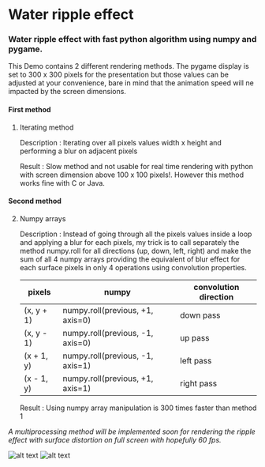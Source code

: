 # Water ripple effect

### Water ripple effect with fast python algorithm using numpy and pygame.

This Demo contains 2 different rendering methods.
The pygame display is set to 300 x 300 pixels for the presentation but those values can be adjusted at your convenience, bare
in mind that the animation speed will ne impacted by the screen dimensions.

#### First method 
1. Iterating method 

   Description : Iterating over all pixels values width x height and performing a blur on adjacent pixels
   
   Result : Slow method and not usable for real time rendering with python with screen dimension above 100 x 100 pixels!.
   However this method works fine with C or Java.
   
#### Second method
2. Numpy arrays

   Description : Instead of going through all the pixels values inside a loop and applying a blur for each pixels, 
   my trick is to call separately the method numpy.roll for all directions (up, down, left, right) and make the sum of all 4 numpy            arrays providing the equivalent of blur effect for each surface pixels in only 4 operations using convolution properties.  
   
   pixels             | numpy                            |   convolution direction 
   -------------------|----------------------------------|------------------------
   (x, y + 1)         | numpy.roll(previous, +1, axis=0) |    down pass
   (x, y - 1)         | numpy.roll(previous, -1, axis=0) |    up pass
   (x + 1, y)         | numpy.roll(previous, -1, axis=1) |    left pass
   (x - 1, y)         | numpy.roll(previous, +1, axis=1) |    right pass

   Result : Using numpy array manipulation is 300 times faster than method 1

_A multiprocessing method will be implemented soon for rendering the ripple effect with surface distortion on 
full screen with hopefully 60 fps._ 

![alt text](https://github.com/yoyoberenguer/WaterRippleEffect/blob/master/RippleEffect.gif)
![alt text](https://github.com/yoyoberenguer/WaterRippleEffect/blob/master/RippleEffect1.gif)
